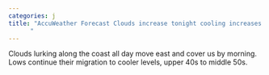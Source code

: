 ```yaml
---
categories: j
title: "AccuWeather Forecast Clouds increase tonight cooling increases tomorrow
      "
---
```

Clouds lurking along the coast all day move east and cover us by morning. Lows continue their migration to cooler levels, upper 40s to middle 50s.
      